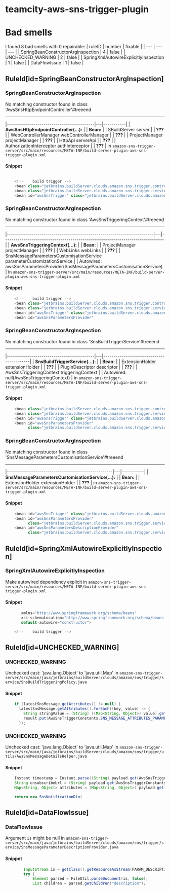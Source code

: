 # teamcity-aws-sns-trigger-plugin 
 
# Bad smells
I found 8 bad smells with 0 repairable:
| ruleID | number | fixable |
| --- | --- | --- |
| SpringBeanConstructorArgInspection | 4 | false |
| UNCHECKED_WARNING | 2 | false |
| SpringXmlAutowireExplicitlyInspection | 1 | false |
| DataFlowIssue | 1 | false |
## RuleId[id=SpringBeanConstructorArgInspection]
### SpringBeanConstructorArgInspection
No matching constructor found in class 'AwsSnsHttpEndpointController'#treeend

*** ** * ** ***

|-------------------------------------------|---|-----------|
| **AwsSnsHttpEndpointController(...):**    |   | **Bean:** |
| SBuildServer server                       |   | **???**   |
| WebControllerManager webControllerManager |   | **???**   |
| ProjectManager projectManager             |   | **???**   |
| HttpApi serverApi                         |   | **???**   |
| AuthorizationInterceptor authInterceptor  |   | **???**   |
in `amazon-sns-trigger-server/src/main/resources/META-INF/build-server-plugin-aws-sns-trigger-plugin.xml`
#### Snippet
```java

    <!--    build trigger -->
    <bean class="jetbrains.buildServer.clouds.amazon.sns.trigger.controllers.AwsSnsHttpEndpointController"/>
    <bean class="jetbrains.buildServer.clouds.amazon.sns.trigger.service.AwsSnsTriggeringContext"/>
    <bean id="awsSnsTrigger" class="jetbrains.buildServer.clouds.amazon.sns.trigger.service.SnsBuildTriggerService"/>
```

### SpringBeanConstructorArgInspection
No matching constructor found in class 'AwsSnsTriggeringContext'#treeend

*** ** * ** ***

|------------------------------------------------------------------------|---|-------------------------------------------------------------------------------|
| **AwsSnsTriggeringContext(...):**                                      |   | **Bean:**                                                                     |
| ProjectManager projectManager                                          |   | **???**                                                                       |
| WebLinks webLinks                                                      |   | **???**                                                                       |
| SnsMessageParametersCustomisationService parameterCustomizationService |   | Autowired: awsSnsParametersProvider(SnsMessageParametersCustomisationService) |
in `amazon-sns-trigger-server/src/main/resources/META-INF/build-server-plugin-aws-sns-trigger-plugin.xml`
#### Snippet
```java
    <!--    build trigger -->
    <bean class="jetbrains.buildServer.clouds.amazon.sns.trigger.controllers.AwsSnsHttpEndpointController"/>
    <bean class="jetbrains.buildServer.clouds.amazon.sns.trigger.service.AwsSnsTriggeringContext"/>
    <bean id="awsSnsTrigger" class="jetbrains.buildServer.clouds.amazon.sns.trigger.service.SnsBuildTriggerService"/>
    <bean id="awsSnsParametersProvider"
```

### SpringBeanConstructorArgInspection
No matching constructor found in class 'SnsBuildTriggerService'#treeend

*** ** * ** ***

|-------------------------------------------|---|------------------------------------------|
| **SnsBuildTriggerService(...):**          |   | **Bean:**                                |
| ExtensionHolder extensionHolder           |   | **???**                                  |
| PluginDescriptor descriptor               |   | **???**                                  |
| AwsSnsTriggeringContext triggeringContext |   | Autowired: null(AwsSnsTriggeringContext) |
in `amazon-sns-trigger-server/src/main/resources/META-INF/build-server-plugin-aws-sns-trigger-plugin.xml`
#### Snippet
```java
    <bean class="jetbrains.buildServer.clouds.amazon.sns.trigger.controllers.AwsSnsHttpEndpointController"/>
    <bean class="jetbrains.buildServer.clouds.amazon.sns.trigger.service.AwsSnsTriggeringContext"/>
    <bean id="awsSnsTrigger" class="jetbrains.buildServer.clouds.amazon.sns.trigger.service.SnsBuildTriggerService"/>
    <bean id="awsSnsParametersProvider"
          class="jetbrains.buildServer.clouds.amazon.sns.trigger.service.SnsMessageParametersCustomisationService"/>
```

### SpringBeanConstructorArgInspection
No matching constructor found in class 'SnsMessageParametersCustomisationService'#treeend

*** ** * ** ***

|----------------------------------------------------|---|-----------|
| **SnsMessageParametersCustomisationService(...):** |   | **Bean:** |
| ExtensionHolder extensionHolder                    |   | **???**   |
in `amazon-sns-trigger-server/src/main/resources/META-INF/build-server-plugin-aws-sns-trigger-plugin.xml`
#### Snippet
```java
    <bean id="awsSnsTrigger" class="jetbrains.buildServer.clouds.amazon.sns.trigger.service.SnsBuildTriggerService"/>
    <bean id="awsSnsParametersProvider"
          class="jetbrains.buildServer.clouds.amazon.sns.trigger.service.SnsMessageParametersCustomisationService"/>
    <bean id="awsSnsParametersDescriptionProvider"
          class="jetbrains.buildServer.clouds.amazon.sns.trigger.service.SnsMessageParameterDescriptionProvider"/>
```

## RuleId[id=SpringXmlAutowireExplicitlyInspection]
### SpringXmlAutowireExplicitlyInspection
Make autowired dependency explicit
in `amazon-sns-trigger-server/src/main/resources/META-INF/build-server-plugin-aws-sns-trigger-plugin.xml`
#### Snippet
```java
       xmlns="http://www.springframework.org/schema/beans"
       xsi:schemaLocation="http://www.springframework.org/schema/beans http://www.springframework.org/schema/beans/spring-beans-3.0.xsd"
       default-autowire="constructor">

    <!--    build trigger -->
```

## RuleId[id=UNCHECKED_WARNING]
### UNCHECKED_WARNING
Unchecked cast: 'java.lang.Object' to 'java.util.Map'
in `amazon-sns-trigger-server/src/main/java/jetbrains/buildServer/clouds/amazon/sns/trigger/service/SnsBuildTriggeringPolicy.java`
#### Snippet
```java
    if (latestSnsMessage.getAttributes() != null) {
      latestSnsMessage.getAttributes().forEach((key, value) -> {
        String stringValue = (String) ((Map<String, Object>) value).get("Value");
        result.put(AwsSnsTriggerConstants.SNS_MESSAGE_ATTRIBUTES_PARAMETER_PLACEHOLDER + key, stringValue);
      });
```

### UNCHECKED_WARNING
Unchecked cast: 'java.lang.Object' to 'java.util.Map'
in `amazon-sns-trigger-server/src/main/java/jetbrains/buildServer/clouds/amazon/sns/trigger/utils/AwsSnsMessageDetailsHelper.java`
#### Snippet
```java
    Instant timestamp = Instant.parse((String) payload.get(AwsSnsTriggerConstants.NOTIFICATION_TIMESTAMP_KEY));
    String unsubscribeUrl = (String) payload.get(AwsSnsTriggerConstants.UNSUBSCRIBE_URL_KEY);
    Map<String, Object> attributes = (Map<String, Object>) payload.get(AwsSnsTriggerConstants.NOTIFICATION_ATTRIBUTES_KEY);

    return new SnsNotificationDto(
```

## RuleId[id=DataFlowIssue]
### DataFlowIssue
Argument `is` might be null
in `amazon-sns-trigger-server/src/main/java/jetbrains/buildServer/clouds/amazon/sns/trigger/service/SnsMessageParameterDescriptionProvider.java`
#### Snippet
```java
        InputStream is = getClass().getResourceAsStream(PARAM_DESCRIPTIONS_RES);
        try {
            Element parsed = FileUtil.parseDocument(is, false);
            List children = parsed.getChildren("description");

```

